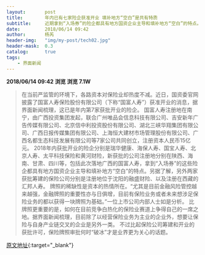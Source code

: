```yaml
---
layout:       post
title:        年内已有七家险企获准开业 填补地方“空白”是共有特质
subtitle:     近期拿到“入场券”的险企都具有地方国资企业主导和填补地方“空白”的特点。
date:         2018/06/14 09:42
author:       杨芮
header-img:   "img/my-post/tech02.jpg"
header-mask:  0.3
catalog:      true
tags:
    - 界面新闻
---
```


**2018/06/14 09:42**  **浏览 浏览 7.1W**

> 在当前严监管的环境下，各路资本对保险业却热度不减。近日，国资委官网披露了国富人寿保险股份有限公司（下称“国富人寿”）获准开业的消息，据界面新闻梳理，这已是年内第7家获批开业的险企。
国富人寿注册地在南宁，由广西投资集团发起，联合广州唯品会信息科技有限公司、吉安新年广告传媒有限公司、北京信中利投资股份有限公司、湖北三峡华翔集团有限公司、广西日报传媒集团有限公司、上海恒大建材市场管理股份有限公司、广西名都生态科技发展有限公司等7家公司共同创立，注册资本人民币15亿元。
2018年内获批开业的险企分别是瑞华健康、海保人寿、国宝人寿、北京人寿、太平科技保险和黄河财险，新获批的公司注册地分别在陕西、海南、甘肃、四川等，包括此次落地广西的国富人寿，拿到“入场券”的这些险企都具有地方国资企业主导和填补地方“空白”的特点。另据了解，另外两家获批筹建的保险公司分别是注册地位于沈阳的融盛财险、以及注册在西藏的汇邦人寿。
牌照的稀缺性是资本的热情所在。“尤其是目前金融风险管控越来越强，金融牌照的重要性亦与日俱增，目前有保险业务或者未来想涉足保险业务的都以获得一块牌照为基础。”一位上市公司内部人士如是分析。
比牌照更重要的是，如何在目前竞争白热化的保险业赛道上争得自己的一席之地。据界面新闻梳理，目前除了以经营保险业务为主业的企业外，想要让保险与自身产业链交叉的企业是另外一类。
不过比起保险公司筹建和开业的获批许可，保险牌照审批何时“破冰”才是业界更为关心的话题。



[原文地址](http://www.jiemian.com/article/2227990.html){:target="_blank"}



